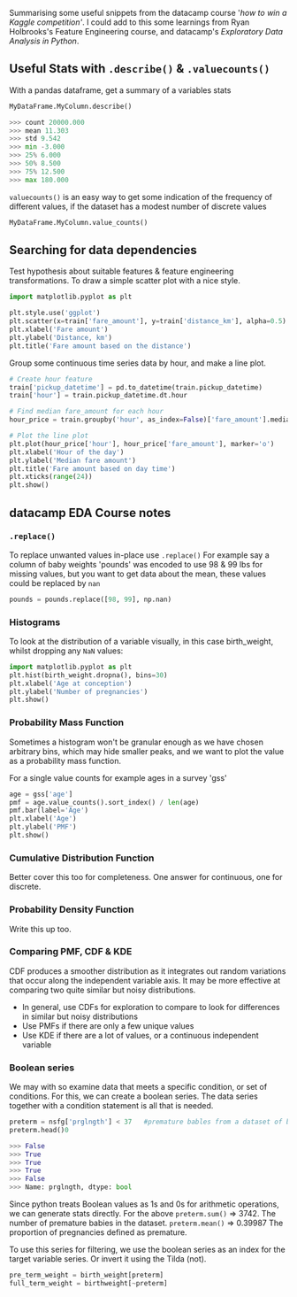 Summarising some useful snippets from the datacamp course '*how to win a Kaggle competition'*.  I could add to this some learnings from Ryan Holbrooks's Feature Engineering course, and datacamp's *Exploratory Data Analysis in Python*.

## Useful Stats with `.describe()` & `.valuecounts()`

With a pandas dataframe, get a summary of a variables stats

```Python
MyDataFrame.MyColumn.describe()

>>> count 20000.000 
>>> mean 11.303 
>>> std 9.542 
>>> min -3.000 
>>> 25% 6.000 
>>> 50% 8.500 
>>> 75% 12.500 
>>> max 180.000
```

`valuecounts()` is an easy way to get some indication of the frequency of different values, if the dataset has a modest number of discrete values

```python
MyDataFrame.MyColumn.value_counts()
```

## Searching for data dependencies

Test hypothesis about suitable features & feature engineering transformations.  To draw a simple scatter plot with a nice style.

```python
import matplotlib.pyplot as plt

plt.style.use('ggplot')
plt.scatter(x=train['fare_amount'], y=train['distance_km'], alpha=0.5)
plt.xlabel('Fare amount')
plt.ylabel('Distance, km')
plt.title('Fare amount based on the distance')
```

Group some continuous time series data by hour, and make a line plot.

```Python
# Create hour feature
train['pickup_datetime'] = pd.to_datetime(train.pickup_datetime)
train['hour'] = train.pickup_datetime.dt.hour

# Find median fare_amount for each hour
hour_price = train.groupby('hour', as_index=False)['fare_amount'].median()

# Plot the line plot
plt.plot(hour_price['hour'], hour_price['fare_amount'], marker='o')
plt.xlabel('Hour of the day')
plt.ylabel('Median fare amount')
plt.title('Fare amount based on day time')
plt.xticks(range(24))
plt.show()
```


## datacamp EDA Course notes

### `.replace()`
To replace unwanted values in-place use `.replace()` For example say a column of baby weights 'pounds' was encoded to use 98 & 99 lbs for missing values, but you want to get data about the mean, these values could be replaced by `nan`
```python
pounds = pounds.replace([98, 99], np.nan)
```

### Histograms
To look at the distribution of a variable visually, in this case birth_weight, whilst dropping any `NaN` values:

```python
import matplotlib.pyplot as plt
plt.hist(birth_weight.dropna(), bins=30)
plt.xlabel('Age at conception')
plt.ylabel('Number of pregnancies')
plt.show()
```

### Probability Mass Function
Sometimes a histogram won't be granular enough as we have chosen arbitrary bins, which may hide smaller peaks, and we want to plot the value as a probability mass function.

For a single value counts for example ages in a survey 'gss'
```python
age = gss['age']
pmf = age.value_counts().sort_index() / len(age)
pmf.bar(label='Age')
plt.xlabel('Age')
plt.ylabel('PMF')
plt.show()
```

### Cumulative Distribution Function
Better cover this too for completeness.  One answer for continuous, one for discrete.



### Probability Density Function
Write this up too. 


### Comparing PMF, CDF & KDE 
CDF produces a smoother distribution as it integrates out random variations that occur along the independent variable axis. It may be more effective at comparing two quite similar but noisy distributions.

- In general, use CDFs for exploration to compare to look for differences in similar but noisy distributions
- Use PMFs if there are only a few unique values
- Use KDE if there are a lot of values, or a continuous independent variable


### Boolean series
We may with so examine data that meets a specific condition, or set of conditions.  For this, we can create a boolean series.  The data series together with a condition statement is all that is needed. 

```python
preterm = nsfg['prglngth'] < 37   #premature bables from a dataset of birth data
preterm.head()0 

>>> False 
>>> True 
>>> True 
>>> True 
>>> False
>>> Name: prglngth, dtype: bool
```
Since python treats Boolean values as 1s and 0s for arithmetic operations, we can generate stats directly.  For the above `preterm.sum()` => 3742.  The number of premature babies in the dataset.  `preterm.mean()` => 0.39987 The proportion of pregnancies defined as premature.

To use this series for filtering, we use the boolean series as an index for the target variable series.  Or invert it using the Tilda (not).
```python
pre_term_weight = birth_weight[preterm]
full_term_weight = birthweight[~preterm]
```



